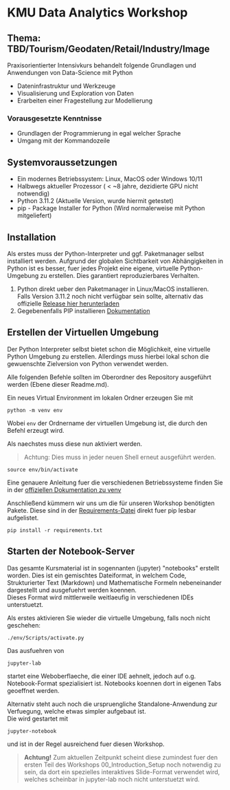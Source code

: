 # KMU Data Analytics Workshop
## Thema: TBD/Tourism/Geodaten/Retail/Industry/Image

Praxisorientierter Intensivkurs behandelt folgende Grundlagen und Anwendungen von Data-Science mit Python

- Dateninfrastruktur und Werkzeuge
- Visualisierung und Exploration von Daten
- Erarbeiten einer Fragestellung zur Modellierung

### Vorausgesetzte Kenntnisse

- Grundlagen der Programmierung in egal welcher Sprache
- Umgang mit der Kommandozeile

## Systemvoraussetzungen

- Ein modernes Betriebssystem: Linux, MacOS oder Windows 10/11
- Halbwegs aktueller Prozessor ( < ~8 jahre, dezidierte GPU nicht notwendig) 
- Python 3.11.2 (Aktuelle Version, wurde hiermit getestet)
- pip - Package Installer for Python (Wird normalerweise mit Python mitgeliefert)

## Installation

Als erstes muss der Python-Interpreter und ggf. Paketmanager selbst installiert werden.
Aufgrund der globalen Sichtbarkeit von Abhängigkeiten in Python ist es besser, fuer jedes Projekt eine eigene, virtuelle Python-Umgebung zu erstellen. Dies garantiert reproduzierbares Verhalten.

1. Python direkt ueber den Paketmanager in Linux/MacOS installieren.  
Falls Version 3.11.2 noch nicht verfügbar sein sollte, alternativ das offizielle [Release hier herunterladen](https://www.python.org/downloads/release/python-3112/)
2. Gegebenenfalls PIP installieren [Dokumentation](https://pip.pypa.io/en/stable/installation/)


## Erstellen der Virtuellen Umgebung

Der Python Interpreter selbst bietet schon die Möglichkeit, eine virtuelle Python Umgebung zu erstellen. Allerdings muss hierbei lokal schon die gewuenschte Zielversion von Python verwendet werden.

Alle folgenden Befehle sollten im Oberordner des Repository ausgeführt werden (Ebene dieser Readme.md).

Ein neues Virtual Environment im lokalen Ordner erzeugen Sie mit

```{Bash}
python -m venv env
```

Wobei `env` der Ordnername der virtuellen Umgebung ist, die durch den Befehl erzeugt wird.

Als naechstes muss diese nun aktiviert werden. 
> Achtung: Dies muss in jeder neuen Shell erneut ausgeführt werden.

```{Bash}
source env/bin/activate
```

Eine genauere Anleitung fuer die verschiedenen Betriebssysteme finden Sie in der [offiziellen Dokumentation zu venv](https://packaging.python.org/guides/installing-using-pip-and-virtual-environments/)

Anschließend kümmern wir uns um die für unseren Workshop benötigten Pakete. Diese sind in der [Requirements-Datei](requirements.txt) direkt fuer pip lesbar aufgelistet.

```{Bash}
pip install -r requirements.txt
```


## Starten der Notebook-Server
Das gesamte Kursmaterial ist in sogennanten (jupyter) "notebooks" erstellt worden. Dies ist ein gemischtes Dateiformat, in welchem Code, Strukturierter Text (Markdown) und Mathematische Formeln nebeneinander dargestellt und ausgefuehrt werden koennen.  
Dieses Format wird mittlerweile weitlaeufig in verschiedenen IDEs unterstuetzt.  

Als erstes aktivieren Sie wieder die virtuelle Umgebung, falls noch nicht geschehen:

```{Bash}
./env/Scripts/activate.py
```

Das ausfuehren von
```
jupyter-lab
```
startet eine Weboberflaeche, die einer IDE aehnelt, jedoch auf o.g. Notebook-Format spezialisiert ist. Notebooks koennen dort in eigenen Tabs geoeffnet werden.  

Alternativ steht auch noch die urspruengliche Standalone-Anwendung zur Verfuegung, welche etwas simpler aufgebaut ist.  
Die wird gestartet mit
```
jupyter-notebook
```
und ist in der Regel ausreichend fuer diesen Workshop.

> **Achtung!** Zum aktuellen Zeitpunkt scheint diese zumindest fuer den ersten Teil des Workshops 00_Introduction_Setup noch notwendig zu sein, da dort ein spezielles interaktives Slide-Format verwendet wird, welches scheinbar in jupyter-lab noch nicht unterstuetzt wird.
